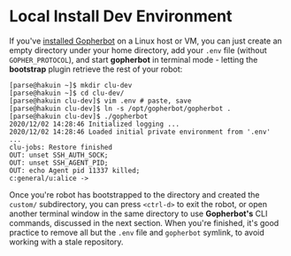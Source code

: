 # Local Install Dev Environment

If you've [installed Gopherbot](../install/ManualInstall.md) on a Linux host or VM, you can just create an empty directory under your home directory, add your `.env` file (without `GOPHER_PROTOCOL`), and start **gopherbot** in terminal mode - letting the **bootstrap** plugin retrieve the rest of your robot:
```
[parse@hakuin ~]$ mkdir clu-dev
[parse@hakuin ~]$ cd clu-dev/
[parse@hakuin clu-dev]$ vim .env # paste, save
[parse@hakuin clu-dev]$ ln -s /opt/gopherbot/gopherbot .
[parse@hakuin clu-dev]$ ./gopherbot 
2020/12/02 14:28:46 Initialized logging ...
2020/12/02 14:28:46 Loaded initial private environment from '.env'
...
clu-jobs: Restore finished
OUT: unset SSH_AUTH_SOCK;
OUT: unset SSH_AGENT_PID;
OUT: echo Agent pid 11337 killed;
c:general/u:alice ->
```

Once you're robot has bootstrapped to the directory and created the `custom/` subdirectory, you can press `<ctrl-d>` to exit the robot, or open another terminal window in the same directory to use **Gopherbot's** CLI commands, discussed in the next section. When you're finished, it's good practice to remove all but the `.env` file and `gopherbot` symlink, to avoid working with a stale repository.
